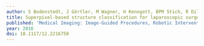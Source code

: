 ```yaml
---
author: S Bodenstedt, J Görtler, M Wagner, H Kenngott, BPM Stich, R Dillmann, S Speidel
title: Superpixel-based structure classification for laparoscopic surgery
published: 'Medical Imaging: Image-Guided Procedures, Robotic Interventions, and Modeling: 978618'
year: 2016
doi: 10.1117/12.2216750
---
```

